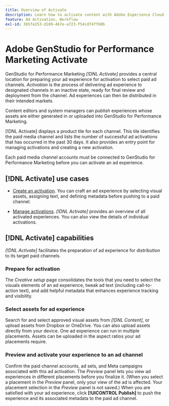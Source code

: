 ```yaml
---
title: Overview of Activate
description: Learn how to activate content with Adobe Experience Cloud and third-party applications.
feature: Ad Activation, Workflow
exl-id: 365fe253-d189-467e-a723-f54cd74ff60b
---
```

# Adobe GenStudio for Performance Marketing Activate

GenStudio for Performance Marketing _[!DNL Activate]_ provides a central location for preparing your ad experience for activation to select paid ad channels. _Activation_ is the process of delivering ad experience to designated channels in an inactive state, ready for final review and deployment from the channel. Ad experiences can then be distributed in their intended markets.

Content editors and system managers can publish experiences whose assets are either generated in or uploaded into GenStudio for Performance Marketing.

[!DNL Activate] displays a product tile for each channel. This tile identifies the paid media channel and lists the number of successful ad activations that has occurred in the past 30 days. It also provides an entry point for managing activations and creating a new activation.

Each paid media channel accounts must be connected to GenStudio for Performance Marketing before you can activate an ad experience.

## [!DNL Activate] use cases

* [Create an activation](create-activation.md). You can craft an ad experience by selecting visual assets, assigning text, and defining metadata before pushing to a paid channel.

* [Manage activations](manage-activations.md). _[!DNL Activate]_ provides an overview of all activated experiences. You can also view the details of individual activations.

## [!DNL Activate] capabilities

_[!DNL Activate]_ facilitates the preparation of ad experience for distribution to its target paid channels.

### Prepare for activation

The _Creative setup_ page consolidates the tools that you need to select the visuals elements of an ad experience, tweak ad text (including call-to-action text), and add helpful metadata that enhances experience tracking and visibility.

### Select assets for ad experience

Search for and select approved visual assets from _[!DNL Content]_, or upload assets from Dropbox or OneDrive. You can also upload assets directly from your device. One ad experience can run in multiple placements. Assets can be uploaded in the aspect ratios your ad placements require.

### Preview and activate your experience to an ad channel

Confirm the paid channel accounts, ad sets, and Meta campaigns associated with this ad activation. The _Preview_ panel lets you view ad experiences in different placements before you finalize it. (When you select a placement in the _Preview_ panel, only your view of the ad is affected. Your placement selection in the _Preview_ panel is not saved.) When you are satisfied with your ad experience, click **[!UICONTROL Publish]** to push the experience and its associated metadata to the paid ad channel.
